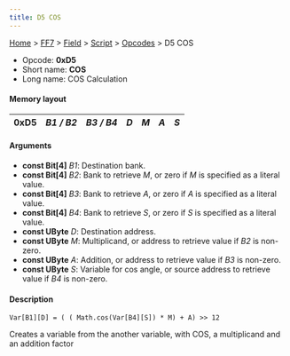 ```yaml
---
title: D5 COS
---
```


[Home](../../../../Main%20Page.md) > [FF7](../../../../FF7.md) > [Field](../../../Field.md) > [Script](../../Script.md) > [Opcodes](../Opcodes.md) > D5 COS

-   Opcode: **0xD5**
-   Short name: **COS**
-   Long name: COS Calculation

#### Memory layout

| 0xD5 | *B1 / B2* | *B3 / B4* | *D* | *M* | *A* | *S* |
|------|-----------|-----------|-----|-----|-----|-----|

#### Arguments

-   **const Bit\[4\]** *B1*: Destination bank.
-   **const Bit\[4\]** *B2*: Bank to retrieve *M*, or zero if *M* is
    specified as a literal value.
-   **const Bit\[4\]** *B3*: Bank to retrieve *A*, or zero if *A* is
    specified as a literal value.
-   **const Bit\[4\]** *B4*: Bank to retrieve *S*, or zero if *S* is
    specified as a literal value.
-   **const UByte** *D*: Destination address.
-   **const UByte** *M*: Multiplicand, or address to retrieve value if
    *B2* is non-zero.
-   **const UByte** *A*: Addition, or address to retrieve value if *B3*
    is non-zero.
-   **const UByte** *S*: Variable for cos angle, or source address to
    retrieve value if *B4* is non-zero.

#### Description

`Var[B1][D] = ( ( Math.cos(Var[B4][S]) * M) + A) >> 12`

Creates a variable from the another variable, with COS, a multiplicand
and an addition factor
